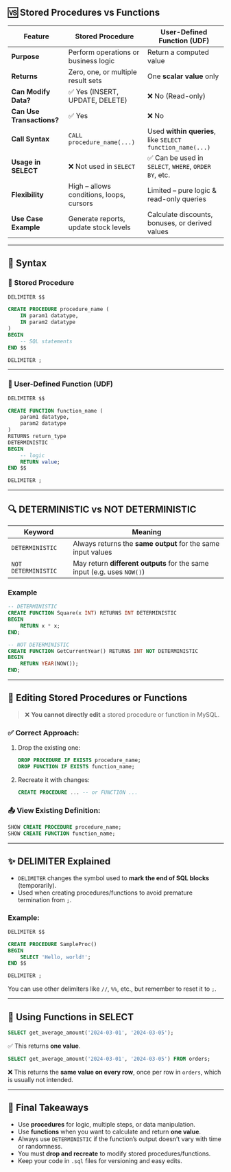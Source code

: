 ## 🆚 Stored Procedures vs Functions

| Feature                        | **Stored Procedure**                                           | **User-Defined Function (UDF)**                              |
|-------------------------------|----------------------------------------------------------------|---------------------------------------------------------------|
| **Purpose**                    | Perform operations or business logic                           | Return a computed value                                       |
| **Returns**                    | Zero, one, or multiple result sets                             | One **scalar value** only                                     |
| **Can Modify Data?**          | ✅ Yes (INSERT, UPDATE, DELETE)                                 | ❌ No (Read-only)                                              |
| **Can Use Transactions?**     | ✅ Yes                                                         | ❌ No                                                          |
| **Call Syntax**               | `CALL procedure_name(...)`                                     | Used **within queries**, like `SELECT function_name(...)`     |
| **Usage in SELECT**           | ❌ Not used in `SELECT`                                        | ✅ Can be used in `SELECT`, `WHERE`, `ORDER BY`, etc.         |
| **Flexibility**               | High – allows conditions, loops, cursors                       | Limited – pure logic & read-only queries                      |
| **Use Case Example**          | Generate reports, update stock levels                         | Calculate discounts, bonuses, or derived values               |

---

## 🧱 Syntax

### 🔧 Stored Procedure

```sql
DELIMITER $$

CREATE PROCEDURE procedure_name (
    IN param1 datatype,
    IN param2 datatype
)
BEGIN
    -- SQL statements
END $$

DELIMITER ;
```


---

### 🧮 User-Defined Function (UDF)

```sql
DELIMITER $$

CREATE FUNCTION function_name (
    param1 datatype,
    param2 datatype
)
RETURNS return_type
DETERMINISTIC
BEGIN
    -- logic
    RETURN value;
END $$

DELIMITER ;
```
---

## 🔍 DETERMINISTIC vs NOT DETERMINISTIC

| Keyword              | Meaning                                                                 |
|----------------------|-------------------------------------------------------------------------|
| `DETERMINISTIC`      | Always returns the **same output** for the same input values            |
| `NOT DETERMINISTIC`  | May return **different outputs** for the same input (e.g. uses `NOW()`) |

### Example

```sql
-- DETERMINISTIC
CREATE FUNCTION Square(x INT) RETURNS INT DETERMINISTIC
BEGIN
    RETURN x * x;
END;

-- NOT DETERMINISTIC
CREATE FUNCTION GetCurrentYear() RETURNS INT NOT DETERMINISTIC
BEGIN
    RETURN YEAR(NOW());
END;
```

---

## 🔁 Editing Stored Procedures or Functions

> ❌ **You cannot directly edit** a stored procedure or function in MySQL.

### ✅ Correct Approach:

1. Drop the existing one:
   ```sql
   DROP PROCEDURE IF EXISTS procedure_name;
   DROP FUNCTION IF EXISTS function_name;
   ```

2. Recreate it with changes:
   ```sql
   CREATE PROCEDURE ... -- or FUNCTION ...
   ```

### 📤 View Existing Definition:

```sql
SHOW CREATE PROCEDURE procedure_name;
SHOW CREATE FUNCTION function_name;
```

---

## ✨ DELIMITER Explained

- `DELIMITER` changes the symbol used to **mark the end of SQL blocks** (temporarily).
- Used when creating procedures/functions to avoid premature termination from `;`.

### Example:

```sql
DELIMITER $$

CREATE PROCEDURE SampleProc()
BEGIN
    SELECT 'Hello, world!';
END $$

DELIMITER ;
```

You can use other delimiters like `//`, `%%`, etc., but remember to reset it to `;`.


---

## 📌 Using Functions in SELECT

```sql
SELECT get_average_amount('2024-03-01', '2024-03-05');
```

✅ This returns **one value**.

```sql
SELECT get_average_amount('2024-03-01', '2024-03-05') FROM orders;
```

❌ This returns the **same value on every row**, once per row in `orders`, which is usually not intended.

---

## 🧠 Final Takeaways

- Use **procedures** for logic, multiple steps, or data manipulation.
- Use **functions** when you want to calculate and return **one value**.
- Always use `DETERMINISTIC` if the function’s output doesn’t vary with time or randomness.
- You must **drop and recreate** to modify stored procedures/functions.
- Keep your code in `.sql` files for versioning and easy edits.

